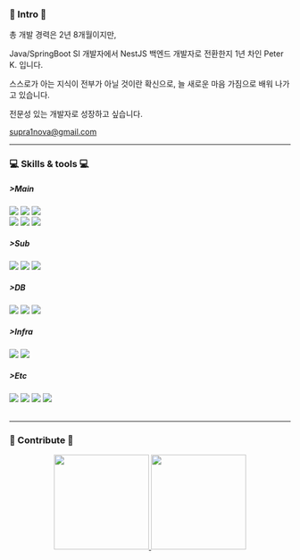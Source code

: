 ### 👋 Intro 👋
총 개발 경력은 2년 8개월이지만,

Java/SpringBoot SI 개발자에서 NestJS 백엔드 개발자로 전환한지 1년 차인 Peter K. 입니다.

스스로가 아는 지식이 전부가 아닐 것이란 확신으로, 늘 새로운 마음 가짐으로 배워 나가고 있습니다.

전문성 있는 개발자로 성장하고 싶습니다.

supra1nova@gmail.com

---
### 💻 Skills & tools 💻
##### >Main
<div>
  <img src="https://img.shields.io/badge/Typescript-%233178C6.svg?style=flat&logo=Typescript&logoColor=white">
  <img src="https://img.shields.io/badge/Nestjs-%23E0234E.svg?style=flat&logo=Nestjs&logoColor=white">
  <img src="https://img.shields.io/badge/TypeORM-%23FE0803.svg?style=flat&logo=TypeORM&logoColor=white">
</div>
<div>
  <img src="https://img.shields.io/badge/java-%23ED8B00.svg?style=flat&logo=java&logoColor=white">
  <img src="https://img.shields.io/badge/Spring%20Boot-6DB33F?style=flat&logo=Spring%20Boot&logoColor=white">
  <img src="https://img.shields.io/badge/Mybatis-E6CBA8?style=flat">
</div>

##### >Sub
<div>
  <img src="https://img.shields.io/badge/html5-E34F26?style=flat&logo=html5&logoColor=white">
  <img src="https://img.shields.io/badge/css3-%231572B6.svg?style=flat&logo=css3&logoColor=white">
  <img src="https://img.shields.io/badge/JavaScript-F7DF1E?style=flat&logo=JavaScript&logoColor=white">
</div>

##### >DB
<div>
  <img src="https://img.shields.io/badge/MariaDB-003545?style=flat&logo=MariaDB&logoColor=white">
  <img src="https://img.shields.io/badge/MySQL-4479A1?style=flat&logo=MySQL&logoColor=white">
  <img src="https://img.shields.io/badge/PostgreSQL-%234169E1?style=flat&logo=PostgreSQL&logoColor=white">
</div>

##### >Infra
<div>
  <img src="https://img.shields.io/badge/Amazon%20EC2-FE7A16.svg?style=flat&logo=Amazon%20EC2&logoColor=white">
  <img src="https://img.shields.io/badge/Amazon%20S3-FE7A16.svg?style=flat&logo=Amazon%20S3&logoColor=white">
</div>

##### >Etc
<div>
  <img src="https://img.shields.io/badge/Git-F05032?style=flat&logo=Git&logoColor=white">
  <img src="https://img.shields.io/badge/GitHub-181717?style=flat&logo=GitHub&logoColor=white">
  <img src="https://img.shields.io/badge/IntelliJ%20IDEA-2146C7?style=flat&logo=IntelliJ%20IDEA&logoColor=white">
  <img src="https://img.shields.io/badge/DataGrip-%23000000?style=flat&logo=DataGrip&logoColor=white">
</div>
<Br>


---
### 📝 Contribute 📝
<div align="center">
  <a href="https://github.com/supra1nova/supra1nova#readme">
    <img src="https://github-readme-stats-sigma-five.vercel.app/api?username=supra1nova&show_icons=true&theme=dracula" height="170px />
  </a>
  <a href="https://github.com/supra1nova/supra1nova#readme">
    <img src="https://github-readme-stats-sigma-five.vercel.app/api/top-langs/?username=supra1nova&hide=css&exclude_repo=elice_second_project,elice-bucks&layout=compact" height="170px">
  </a>
</div>


<!--
**supra1nova/supra1nova** is a ✨ _special_ ✨ repository because its `README.md` (this file) appears on your GitHub profile.

Here are some ideas to get you started:
👋
- 🔭 I’m currently working on ...
- 🌱 I’m currently learning ...
- 👯 I’m looking to collaborate on ...
- 🤔 I’m looking for help with ...
- 💬 Ask me about ...
- 📫 How to reach me: ...
- 😄 Pronouns: ...
- ⚡ Fun fact: ...
-->
